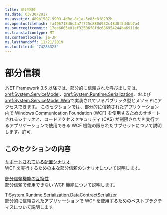 ```yaml
---
title: 部分信頼
ms.date: 03/30/2017
ms.assetid: 489b1587-9909-4d0e-8c1a-5e83c8f8292b
ms.openlocfilehash: fa496718d6c2a7f725c880d932c48d0f5d4bb7a4
ms.sourcegitcommit: 17ee6605e01ef32506f8fdc686954244ba6911de
ms.translationtype: MT
ms.contentlocale: ja-JP
ms.lasthandoff: 11/21/2019
ms.locfileid: "74283323"
---
```

# <a name="partial-trust"></a>部分信頼

.NET Framework 3.5 以降では、部分的に信頼された呼び出し元は、<xref:System.ServiceModel>、<xref:System.Runtime.Serialization>、および <xref:System.ServiceModel.Web>で実装されているパブリック型とメソッドにアクセスできます。 このセクションでは、部分的に信頼されたアプリケーション内で Windows Communication Foundation (WCF) を使用するためのサポートされるシナリオと、コードアクセスセキュリティ (CAS) が制限されたを実行するアプリケーションで使用できる WCF 機能の限られたサブセットについて説明します。許可.  
  
## <a name="in-this-section"></a>このセクションの内容  
 [サポートされている配置シナリオ](../../../../docs/framework/wcf/feature-details/supported-deployment-scenarios.md)  
 WCF を実行するための主な部分信頼のシナリオについて説明します。  
  
 [部分信頼機能の互換性](../../../../docs/framework/wcf/feature-details/partial-trust-feature-compatibility.md)  
 部分信頼で使用できない WCF 機能について説明します。  
  
 [T:System.Runtime.Serialization.DataContractSerializer](../../../../docs/framework/wcf/feature-details/partial-trust-best-practices.md)  
 部分的に信頼されたアプリケーションで WCF を使用するためのベストプラクティスについて説明します。
